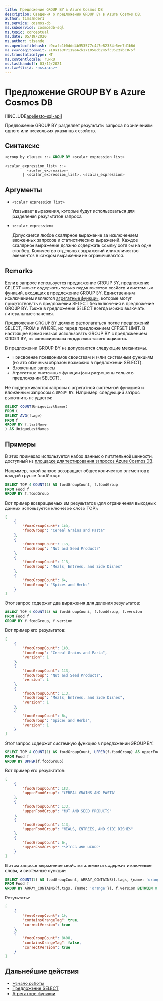 ```yaml
---
title: Предложение GROUP BY в Azure Cosmos DB
description: Сведения о предложении GROUP BY в Azure Cosmos DB.
author: timsander1
ms.service: cosmos-db
ms.subservice: cosmosdb-sql
ms.topic: conceptual
ms.date: 05/19/2020
ms.author: tisande
ms.openlocfilehash: d9cafc100ddd4b553577c447e82334e6ee7d1b6d
ms.sourcegitcommit: 910a1a38711966cb171050db245fc3b22abc8c5f
ms.translationtype: MT
ms.contentlocale: ru-RU
ms.lasthandoff: 03/19/2021
ms.locfileid: "96545457"
---
```

# <a name="group-by-clause-in-azure-cosmos-db"></a>Предложение GROUP BY в Azure Cosmos DB
[!INCLUDE[appliesto-sql-api](includes/appliesto-sql-api.md)]

Предложение GROUP BY разделяет результаты запроса по значениям одного или нескольких указанных свойств.

## <a name="syntax"></a>Синтаксис

```sql  
<group_by_clause> ::= GROUP BY <scalar_expression_list>

<scalar_expression_list> ::=
          <scalar_expression>
        | <scalar_expression_list>, <scalar_expression>
```  

## <a name="arguments"></a>Аргументы

- `<scalar_expression_list>`

   Указывает выражения, которые будут использоваться для разделения результатов запроса.

- `<scalar_expression>`
  
   Допускается любое скалярное выражение за исключением вложенных запросов и статистических выражений. Каждое скалярное выражение должно содержать ссылку хотя бы на один столбец. Количество отдельных выражений или количество элементов в каждом выражении не ограничиваются.

## <a name="remarks"></a>Remarks
  
  Если в запросе используется предложение GROUP BY, предложение SELECT может содержать только подмножество свойств и системных функций, входящих в предложение GROUP BY. Единственным исключением являются [агрегатные функции](sql-query-aggregate-functions.md), которые могут присутствовать в предложении SELECT без включения в предложение GROUP BY. Также в предложение SELECT всегда можно включать литеральные значения.

  Предложение GROUP BY должно располагаться после предложений SELECT, FROM и WHERE, но перед предложением OFFSET LIMIT. В настоящее время нельзя использовать GROUP BY с предложением ORDER BY, но запланирована поддержка такого варианта.

  В предложении GROUP BY не допускаются следующие механизмы.
  
- Присвоение псевдонимов свойствам и (или) системным функциям (но это обычным образом возможно в предложении SELECT).
- Вложенные запросы
- Агрегатные системные функции (они разрешены только в предложении SELECT).

Не поддерживаются запросы с агрегатной системной функцией и вложенным запросом с `GROUP BY`. Например, следующий запрос выполнить не удастся:

```sql
SELECT COUNT(UniqueLastNames)
FROM (
SELECT AVG(f.age)
FROM f
GROUP BY f.lastName
) AS UniqueLastNames
```

## <a name="examples"></a>Примеры

В этих примерах используется набор данных о питательной ценности, доступный на [площадке для тестирования запросов Azure Cosmos DB](https://www.documentdb.com/sql/demo).

Например, такой запрос возвращает общее количество элементов в каждой группе foodGroup:

```sql
SELECT TOP 4 COUNT(1) AS foodGroupCount, f.foodGroup
FROM Food f
GROUP BY f.foodGroup
```

Вот пример возвращаемых им результатов (для ограничения выходных данных используется ключевое слово TOP):

```json
[
    {
        "foodGroupCount": 183,
        "foodGroup": "Cereal Grains and Pasta"
    },
    {
        "foodGroupCount": 133,
        "foodGroup": "Nut and Seed Products"
    },
    {
        "foodGroupCount": 113,
        "foodGroup": "Meals, Entrees, and Side Dishes"
    },
    {
        "foodGroupCount": 64,
        "foodGroup": "Spices and Herbs"
    }
]
```

Этот запрос содержит два выражения для деления результатов:

```sql
SELECT TOP 4 COUNT(1) AS foodGroupCount, f.foodGroup, f.version
FROM Food f
GROUP BY f.foodGroup, f.version
```

Вот пример его результатов:

```json
[
    {
        "foodGroupCount": 183,
        "foodGroup": "Cereal Grains and Pasta",
        "version": 1
    },
    {
        "foodGroupCount": 133,
        "foodGroup": "Nut and Seed Products",
        "version": 1
    },
    {
        "foodGroupCount": 113,
        "foodGroup": "Meals, Entrees, and Side Dishes",
        "version": 1
    },
    {
        "foodGroupCount": 64,
        "foodGroup": "Spices and Herbs",
        "version": 1
    }
]
```

Этот запрос содержит системную функцию в предложении GROUP BY:

```sql
SELECT TOP 4 COUNT(1) AS foodGroupCount, UPPER(f.foodGroup) AS upperFoodGroup
FROM Food f
GROUP BY UPPER(f.foodGroup)
```

Вот пример его результатов:

```json
[
    {
        "foodGroupCount": 183,
        "upperFoodGroup": "CEREAL GRAINS AND PASTA"
    },
    {
        "foodGroupCount": 133,
        "upperFoodGroup": "NUT AND SEED PRODUCTS"
    },
    {
        "foodGroupCount": 113,
        "upperFoodGroup": "MEALS, ENTREES, AND SIDE DISHES"
    },
    {
        "foodGroupCount": 64,
        "upperFoodGroup": "SPICES AND HERBS"
    }
]
```

В этом запросе выражение свойства элемента содержит и ключевые слова, и системные функции:

```sql
SELECT COUNT(1) AS foodGroupCount, ARRAY_CONTAINS(f.tags, {name: 'orange'}) AS containsOrangeTag,  f.version BETWEEN 0 AND 2 AS correctVersion
FROM Food f
GROUP BY ARRAY_CONTAINS(f.tags, {name: 'orange'}), f.version BETWEEN 0 AND 2
```

Результаты:

```json
[
    {
        "foodGroupCount": 10,
        "containsOrangeTag": true,
        "correctVersion": true
    },
    {
        "foodGroupCount": 8608,
        "containsOrangeTag": false,
        "correctVersion": true
    }
]
```

## <a name="next-steps"></a>Дальнейшие действия

- [Начало работы](sql-query-getting-started.md)
- [Предложение SELECT](sql-query-select.md)
- [Агрегатные функции](sql-query-aggregate-functions.md)
